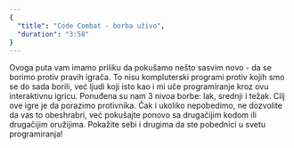 ```yaml
---
{
  "title": "Code Combat - borba uživo",
  "duration": "3:58"
}
---
```


Ovoga puta vam imamo priliku da pokušamo nešto sasvim novo - da se borimo protiv pravih igrača. To nisu kompluterski programi protiv kojih smo se do sada borili, već ljudi koji isto kao i mi uče programiranje kroz ovu interaktivnu igricu. Ponuđena su nam 3 nivoa borbe: lak, srednji i težak. Cilj ove igre je da porazimo protivnika. Čak i ukoliko nepobedimo, ne dozvolite da vas to obeshrabri, već pokušajte ponovo sa drugačijim kodom ili drugačijim oružijima. Pokažite sebi i drugima da ste pobednici u svetu programiranja!

